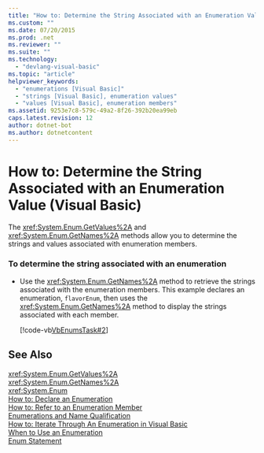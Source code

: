 ```yaml
---
title: "How to: Determine the String Associated with an Enumeration Value (Visual Basic)"
ms.custom: ""
ms.date: 07/20/2015
ms.prod: .net
ms.reviewer: ""
ms.suite: ""
ms.technology: 
  - "devlang-visual-basic"
ms.topic: "article"
helpviewer_keywords: 
  - "enumerations [Visual Basic]"
  - "strings [Visual Basic], enumeration values"
  - "values [Visual Basic], enumeration members"
ms.assetid: 9253e7c8-579c-49a2-8f26-392b20ea99eb
caps.latest.revision: 12
author: dotnet-bot
ms.author: dotnetcontent
---
```

# How to: Determine the String Associated with an Enumeration Value (Visual Basic)
The <xref:System.Enum.GetValues%2A> and <xref:System.Enum.GetNames%2A> methods allow you to determine the strings and values associated with enumeration members.  
  
### To determine the string associated with an enumeration  
  
- Use the <xref:System.Enum.GetNames%2A> method to retrieve the strings associated with the enumeration members. This example declares an enumeration, `flavorEnum`, then uses the <xref:System.Enum.GetNames%2A> method to display the strings associated with each member.  
  
   [!code-vb[VbEnumsTask#2](../../../../visual-basic/language-reference/statements/codesnippet/VisualBasic/how-to-determine-the-string-associated-with-an-enumeration-value_1.vb)]  
  
## See Also  
 <xref:System.Enum.GetValues%2A>  
 <xref:System.Enum.GetNames%2A>  
 <xref:System.Enum>  
 [How to: Declare an Enumeration](../../../../visual-basic/programming-guide/language-features/constants-enums/how-to-declare-enumerations.md)  
 [How to: Refer to an Enumeration Member](../../../../visual-basic/programming-guide/language-features/constants-enums/how-to-refer-to-an-enumeration-member.md)  
 [Enumerations and Name Qualification](../../../../visual-basic/programming-guide/language-features/constants-enums/enumerations-and-name-qualification.md)  
 [How to: Iterate Through An Enumeration in Visual Basic](../../../../visual-basic/programming-guide/language-features/constants-enums/how-to-iterate-through-an-enumeration.md)  
 [When to Use an Enumeration](../../../../visual-basic/programming-guide/language-features/constants-enums/when-to-use-an-enumeration.md)  
 [Enum Statement](../../../../visual-basic/language-reference/statements/enum-statement.md)
